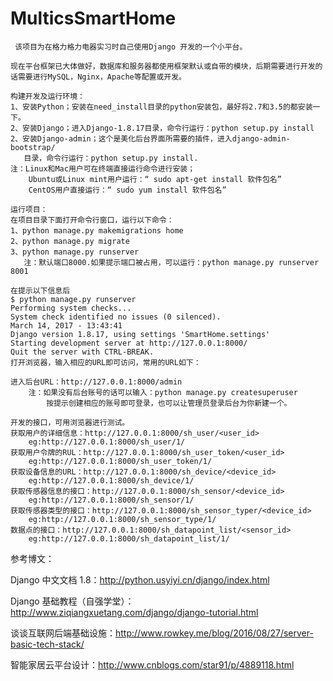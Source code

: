 # MulticsSmartHome

     该项目为在格力格力电器实习时自己使用Django 开发的一个小平台。		

    现在平台框架已大体做好，数据库和服务器都使用框架默认或自带的模块，后期需要进行开发的话需要进行MySQL，Nginx，Apache等配置或开发。

    构建开发及运行环境：
    1、安装Python；安装在need_install目录的python安装包，最好将2.7和3.5的都安装一下。
    2、安装Django；进入Django-1.8.17目录，命令行运行：python setup.py install
    2、安装Django-admin；这个是美化后台界面所需要的插件，进入django-admin-bootstrap/
       目录，命令行运行：python setup.py install.
    注：Linux和Mac用户可在终端直接运行命令进行安装；
        Ubuntu或Linux mint用户运行：“ sudo apt-get install 软件包名”
        CentOS用户直接运行：“ sudo yum install 软件包名”

    运行项目：
    在项目目录下面打开命令行窗口，运行以下命令：
    1、python manage.py makemigrations home
    2、python manage.py migrate
    3、python manage.py runserver 
       注：默认端口8000.如果提示端口被占用，可以运行：python manage.py runserver 8001

    在提示以下信息后
    $ python manage.py runserver
    Performing system checks...
    System check identified no issues (0 silenced).
    March 14, 2017 - 13:43:41
    Django version 1.8.17, using settings 'SmartHome.settings'
    Starting development server at http://127.0.0.1:8000/
    Quit the server with CTRL-BREAK.    
    打开浏览器，输入相应的URL即可访问，常用的URL如下：

    进入后台URL：http://127.0.0.1:8000/admin
        注：如果没有后台账号的话可以输入：python manage.py createsuperuser
            按提示创建相应的账号即可登录，也可以让管理员登录后台为你新建一个。

    开发的接口，可用浏览器进行测试。
    获取用户的详细信息：http://127.0.0.1:8000/sh_user/<user_id>
        eg:http://127.0.0.1:8000/sh_user/1/
    获取用户令牌的RUL：http://127.0.0.1:8000/sh_user_token/<user_id>
        eg:http://127.0.0.1:8000/sh_user_token/1/
    获取设备信息的URL：http://127.0.0.1:8000/sh_device/<device_id>
        eg:http://127.0.0.1:8000/sh_device/1/
    获取传感器信息的接口：http://127.0.0.1:8000/sh_sensor/<device_id>
        eg:http://127.0.0.1:8000/sh_sensor/1/
    获取传感器类型的接口：http://127.0.0.1:8000/sh_sensor_typer/<device_id>
        eg:http://127.0.0.1:8000/sh_sensor_type/1/
    数据点的接口：http://127.0.0.1:8000/sh_datapoint_list/<sensor_id>
        eg:http://127.0.0.1:8000/sh_datapoint_list/1/


参考博文：		

Django 中文文档 1.8：http://python.usyiyi.cn/django/index.html		

Django 基础教程（自强学堂）：http://www.ziqiangxuetang.com/django/django-tutorial.html		

谈谈互联网后端基础设施：http://www.rowkey.me/blog/2016/08/27/server-basic-tech-stack/		

智能家居云平台设计：http://www.cnblogs.com/star91/p/4889118.html		

